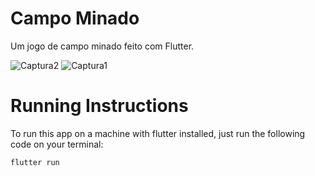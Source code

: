 # Campo Minado

Um jogo de campo minado feito com Flutter.

![Captura2](https://user-images.githubusercontent.com/60455369/199591205-2da908fa-09a1-4bfd-a47e-7b0052d76823.PNG)
![Captura1](https://user-images.githubusercontent.com/60455369/199591209-1c729029-231f-4f8d-b2cf-b7b27bd7805c.PNG)


# Running Instructions

To run this app on a machine with flutter installed, just run the following code on your terminal:

```flutter run```

